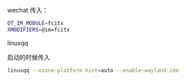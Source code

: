 wechat
传入：

```bash
QT_IM_MODULE=fcitx
XMODIFIERS=@im=fcitx
```

linuxqq

启动的时候传入

```bash
linuxqq --ozone-platform-hint=auto --enable-wayland-ime
```
